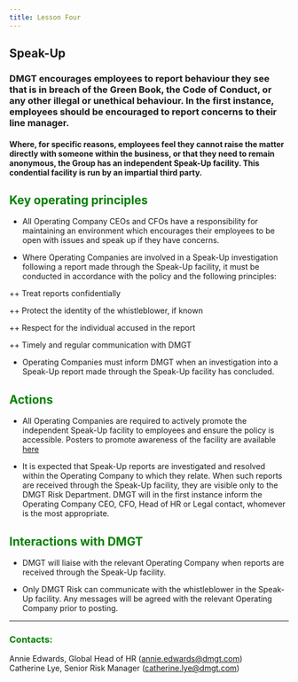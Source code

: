 ```yaml
---
title: Lesson Four
---
```


## Speak-Up

### DMGT encourages employees to report behaviour they see that is in breach of the Green Book, the Code of Conduct, or any other illegal or unethical behaviour. In the  first instance, employees should be encouraged to report concerns to their line manager.

#### Where, for specific reasons, employees feel they cannot raise the matter directly with someone within the business, or that they need to remain anonymous, the Group has an independent Speak-Up facility. This condential facility is run by an impartial third party.

<font color="green"><H2>Key operating principles</h2></font>

* All Operating Company CEOs and CFOs have a responsibility for maintaining an environment which encourages their employees to be open with issues and speak up if they have concerns.

* Where Operating Companies are involved in a Speak-Up investigation following a report made through the Speak-Up facility, it must be conducted in accordance with the policy and the following principles:

++ Treat reports confidentially

++ Protect the identity of the whistleblower, if known

++ Respect for the individual accused in the report

++ Timely and regular communication with DMGT

* Operating Companies must inform DMGT when an investigation into a Speak-Up report made through the Speak-Up facility has concluded.

<font color="green"><H2>Actions</h2></font>

* All Operating Companies are required to actively promote the independent Speak-Up facility to employees and ensure the policy is accessible. Posters to promote awareness of the facility are available 
[here](https://www.iworkhere.dmgt.com/member/login?destination=node/39%3Fpolicy_type%3D62"Title")

* It is expected that Speak-Up reports are investigated and resolved within the Operating Company to which they relate. When such reports are received through the Speak-Up facility, they are visible only to the DMGT Risk Department. DMGT will in the first instance inform the Operating Company CEO, CFO, Head of HR or Legal contact, whomever is the most appropriate.

<font color="green"><H2>Interactions with DMGT</h2></font>

* DMGT will liaise with the relevant Operating Company when reports are received through the Speak-Up facility.

* Only DMGT Risk can communicate with the whistleblower in the Speak-Up facility. Any messages will be agreed with the relevant Operating Company prior to posting. 

***
<font color="green"><H3>Contacts:</h3></font>
Annie Edwards, Global Head of HR (<annie.edwards@dmgt.com>)
<br>
Catherine Lye, Senior Risk Manager (<catherine.lye@dmgt.com>)
